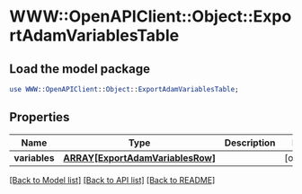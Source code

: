 # WWW::OpenAPIClient::Object::ExportAdamVariablesTable

## Load the model package
```perl
use WWW::OpenAPIClient::Object::ExportAdamVariablesTable;
```

## Properties
Name | Type | Description | Notes
------------ | ------------- | ------------- | -------------
**variables** | [**ARRAY[ExportAdamVariablesRow]**](ExportAdamVariablesRow.md) |  | [optional] 

[[Back to Model list]](../README.md#documentation-for-models) [[Back to API list]](../README.md#documentation-for-api-endpoints) [[Back to README]](../README.md)


